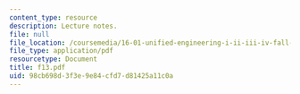 ```yaml
---
content_type: resource
description: Lecture notes.
file: null
file_location: /coursemedia/16-01-unified-engineering-i-ii-iii-iv-fall-2005-spring-2006/98cb698d3f3e9e84cfd7d81425a11c0a_f13.pdf
file_type: application/pdf
resourcetype: Document
title: f13.pdf
uid: 98cb698d-3f3e-9e84-cfd7-d81425a11c0a
---
```

